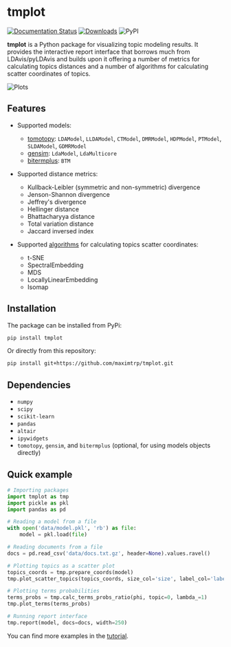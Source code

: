 # tmplot

[![Documentation Status](https://readthedocs.org/projects/tmplot/badge/?version=latest)](https://tmplot.readthedocs.io/en/latest/?badge=latest)
[![Downloads](https://pepy.tech/badge/tmplot)](https://pepy.tech/project/tmplot)
![PyPI](https://img.shields.io/pypi/v/tmplot)

**tmplot** is a Python package for visualizing topic modeling results. It provides the interactive report interface that borrows much from LDAvis/pyLDAvis and builds upon it offering a number of metrics for calculating topics distances and a number of algorithms for calculating scatter coordinates of topics.

![Plots](https://raw.githubusercontent.com/maximtrp/tmplot/main/images/topics_terms_plots.png)

## Features

* Supported models:

  * [tomotopy](https://bab2min.github.io/tomotopy/): `LDAModel`, `LLDAModel`, `CTModel`, `DMRModel`, `HDPModel`, `PTModel`, `SLDAModel`, `GDMRModel`
  * [gensim](https://radimrehurek.com/gensim/): `LdaModel`, `LdaMulticore`
  * [bitermplus](https://github.com/maximtrp/bitermplus): `BTM`

* Supported distance metrics:

  * Kullback-Leibler (symmetric and non-symmetric) divergence
  * Jenson-Shannon divergence
  * Jeffrey's divergence
  * Hellinger distance
  * Bhattacharyya distance
  * Total variation distance
  * Jaccard inversed index

* Supported [algorithms](https://scikit-learn.org/stable/modules/classes.html#module-sklearn.manifold) for calculating topics scatter coordinates:

  * t-SNE
  * SpectralEmbedding
  * MDS
  * LocallyLinearEmbedding
  * Isomap

## Installation

The package can be installed from PyPi:

```bash
pip install tmplot
```

Or directly from this repository:

```bash
pip install git+https://github.com/maximtrp/tmplot.git
```

## Dependencies

* `numpy`
* `scipy`
* `scikit-learn`
* `pandas`
* `altair`
* `ipywidgets`
* `tomotopy`, `gensim`, and `bitermplus` (optional, for using models objects directly)

## Quick example

```python
# Importing packages
import tmplot as tmp
import pickle as pkl
import pandas as pd

# Reading a model from a file
with open('data/model.pkl', 'rb') as file:
    model = pkl.load(file)

# Reading documents from a file
docs = pd.read_csv('data/docs.txt.gz', header=None).values.ravel()

# Plotting topics as a scatter plot
topics_coords = tmp.prepare_coords(model)
tmp.plot_scatter_topics(topics_coords, size_col='size', label_col='label')

# Plotting terms probabilities
terms_probs = tmp.calc_terms_probs_ratio(phi, topic=0, lambda_=1)
tmp.plot_terms(terms_probs)

# Running report interface
tmp.report(model, docs=docs, width=250)
```

You can find more examples in the [tutorial](https://tmplot.readthedocs.io/en/latest/tutorial.html).
